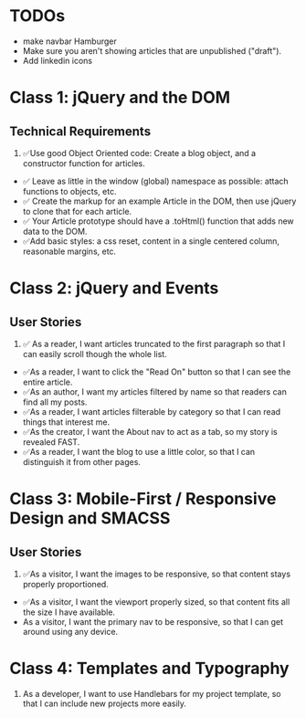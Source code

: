 # TODOs
- make navbar Hamburger
- Make sure you aren't showing articles that are unpublished ("draft").
- Add linkedin icons

# Class 1: jQuery and the DOM

## Technical Requirements

1. ✅Use good Object Oriented code: Create a blog object, and a constructor function for articles.
- ✅ Leave as little in the window (global) namespace as possible: attach functions to objects, etc.
- ✅ Create the markup for an example Article in the DOM, then use jQuery to clone that for each article.
- ✅ Your Article prototype should have a .toHtml() function that adds new data to the DOM.
- ✅Add basic styles: a css reset, content in a single centered column, reasonable margins, etc.

# Class 2: jQuery and Events

## User Stories

1. ✅ As a reader, I want articles truncated to the first paragraph so that I can easily scroll though the whole list.
- ✅As a reader, I want to click the "Read On" button so that I can see the entire article.
- ✅As an author, I want my articles filtered by name so that readers can find all my posts.
- ✅As a reader, I want articles filterable by category so that I can read things that interest me.
- ✅As the creator, I want the About nav to act as a tab, so my story is revealed FAST.
- ✅As a reader, I want the blog to use a little color, so that I can distinguish it from other pages.

# Class 3: Mobile-First / Responsive Design and SMACSS

## User Stories

1. ✅As a visitor, I want the images to be responsive, so that content stays properly proportioned.
- ✅As a visitor, I want the viewport properly sized, so that content fits all the size I have available.
- As a visitor, I want the primary nav to be responsive, so that I can get around using any device.

# Class 4: Templates and Typography

1. As a developer, I want to use Handlebars for my project template, so that I can include new projects more easily.
